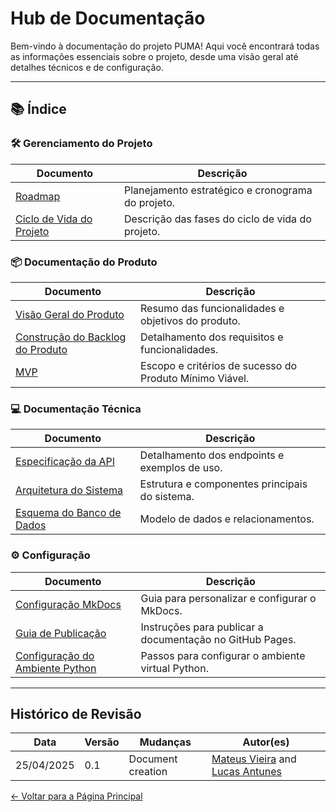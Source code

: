 # Hub de Documentação

Bem-vindo à documentação do projeto PUMA! Aqui você encontrará todas as informações essenciais sobre o projeto, desde uma visão geral até detalhes técnicos e de configuração.

----

## 📚 Índice

### 🛠️ Gerenciamento do Projeto
| Documento                                                 | Descrição                                   |
| --------------------------------------------------------- | ------------------------------------------- |
| [Roadmap](project/management/roadmap.md)                 | Planejamento estratégico e cronograma do projeto. |
| [Ciclo de Vida do Projeto](project/development/lifecycle.md) | Descrição das fases do ciclo de vida do projeto. |

### 📦 Documentação do Produto
| Documento                                                       | Descrição                                  |
| --------------------------------------------------------------- | ------------------------------------------ |
| [Visão Geral do Produto](project/product/overview.md)           | Resumo das funcionalidades e objetivos do produto. |
| [Construção do Backlog do Produto](project/product/product-backlog-building.md) | Detalhamento dos requisitos e funcionalidades. |
| [MVP](project/product/mvp.md)                                  | Escopo e critérios de sucesso do Produto Mínimo Viável. |

### 💻 Documentação Técnica
| Documento                                                             | Descrição                          |
| --------------------------------------------------------------------- | ---------------------------------- |
| [Especificação da API](project/development/technical/api.md)          | Detalhamento dos endpoints e exemplos de uso. |
| [Arquitetura do Sistema](project/development/technical/architecture.md) | Estrutura e componentes principais do sistema. |
| [Esquema do Banco de Dados](project/development/technical/database-schema.md) | Modelo de dados e relacionamentos. |

### ⚙️ Configuração
| Documento                                                 | Descrição                             |
| --------------------------------------------------------- | ------------------------------------- |
| [Configuração MkDocs](setup/mkdocs-configuration.md)      | Guia para personalizar e configurar o MkDocs. |
| [Guia de Publicação](setup/publishing-guide.md)           | Instruções para publicar a documentação no GitHub Pages. |
| [Configuração do Ambiente Python](setup/python-venv-setup.md) | Passos para configurar o ambiente virtual Python. |

---

## Histórico de Revisão

| Data       | Versão | Mudanças                           | Autor(es) |
| ---------- | ------ | ---------------------------------- | --------- |
| 25/04/2025 | 0.1    | Document creation                 | [Mateus Vieira](https://github.com/matix0) and [Lucas Antunes](https://github.com/LucasGSAntunes) |

[← Voltar para a Página Principal](index.md)